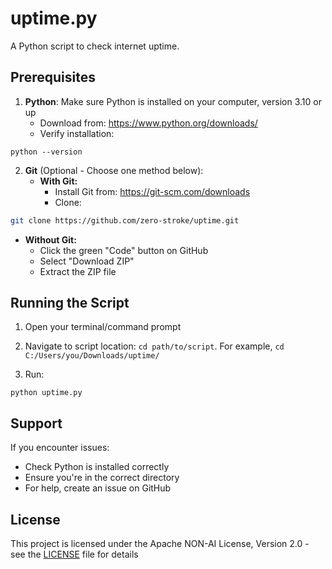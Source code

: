 # uptime.py

A Python script to check internet uptime.

## Prerequisites

1. **Python**: Make sure Python is installed on your computer, version 3.10 or up
   - Download from: https://www.python.org/downloads/
   - Verify installation: 
```shell 
python --version
``` 

2. **Git** (Optional - Choose one method below):
   - **With Git:**
     - Install Git from: https://git-scm.com/downloads
     - Clone: 
```bash 
git clone https://github.com/zero-stroke/uptime.git
```
   - **Without Git:**
     - Click the green "Code" button on GitHub
     - Select "Download ZIP"
     - Extract the ZIP file

## Running the Script

1. Open your terminal/command prompt
2. Navigate to script location: `cd path/to/script`. For example, `cd C:/Users/you/Downloads/uptime/`

3. Run: 
```shell
python uptime.py
```

## Support

If you encounter issues:
- Check Python is installed correctly
- Ensure you're in the correct directory
- For help, create an issue on GitHub

## License
This project is licensed under the Apache NON-AI License, Version 2.0 - see the [LICENSE](LICENSE.txt) file for details



